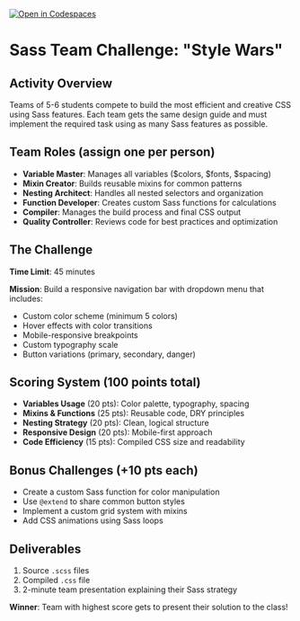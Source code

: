 [![Open in Codespaces](https://classroom.github.com/assets/launch-codespace-2972f46106e565e64193e422d61a12cf1da4916b45550586e14ef0a7c637dd04.svg)](https://classroom.github.com/open-in-codespaces?assignment_repo_id=19654605)
# Sass Team Challenge: "Style Wars"

## Activity Overview
Teams of 5-6 students compete to build the most efficient and creative CSS using Sass features. Each team gets the same design guide and must implement the required task using as many Sass features as possible.

## Team Roles (assign one per person)
- **Variable Master**: Manages all variables ($colors, $fonts, $spacing)
- **Mixin Creator**: Builds reusable mixins for common patterns
- **Nesting Architect**: Handles all nested selectors and organization
- **Function Developer**: Creates custom Sass functions for calculations
- **Compiler**: Manages the build process and final CSS output
- **Quality Controller**: Reviews code for best practices and optimization

## The Challenge
**Time Limit**: 45 minutes

**Mission**: Build a responsive navigation bar with dropdown menu that includes:
- Custom color scheme (minimum 5 colors)
- Hover effects with color transitions
- Mobile-responsive breakpoints
- Custom typography scale
- Button variations (primary, secondary, danger)

## Scoring System (100 points total)
- **Variables Usage** (20 pts): Color palette, typography, spacing
- **Mixins & Functions** (25 pts): Reusable code, DRY principles
- **Nesting Strategy** (20 pts): Clean, logical structure
- **Responsive Design** (20 pts): Mobile-first approach
- **Code Efficiency** (15 pts): Compiled CSS size and readability

## Bonus Challenges (+10 pts each)
- Create a custom Sass function for color manipulation
- Use `@extend` to share common button styles
- Implement a custom grid system with mixins
- Add CSS animations using Sass loops

## Deliverables
1. Source `.scss` files
2. Compiled `.css` file
3. 2-minute team presentation explaining their Sass strategy

**Winner**: Team with highest score gets to present their solution to the class!
